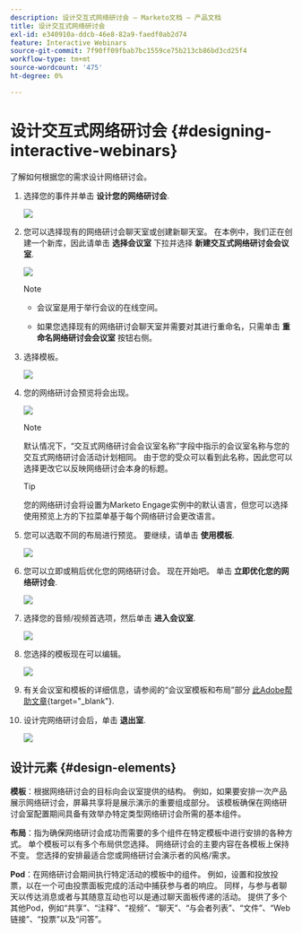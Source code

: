 ```yaml
---
description: 设计交互式网络研讨会 — Marketo文档 — 产品文档
title: 设计交互式网络研讨会
exl-id: e340910a-ddcb-46e8-82a9-faedf0ab2d74
feature: Interactive Webinars
source-git-commit: 7f90ff09fbab7bc1559ce75b213cb86bd3cd25f4
workflow-type: tm+mt
source-wordcount: '475'
ht-degree: 0%

---
```


# 设计交互式网络研讨会 {#designing-interactive-webinars}

了解如何根据您的需求设计网络研讨会。

1. 选择您的事件并单击 **设计您的网络研讨会**.

   ![](assets/designing-interactive-webinars-1.png)

1. 您可以选择现有的网络研讨会聊天室或创建新聊天室。 在本例中，我们正在创建一个新库，因此请单击 **选择会议室** 下拉并选择 **新建交互式网络研讨会会议室**.

   ![](assets/designing-interactive-webinars-2.png)

   >[!NOTE]
   >
   >* 会议室是用于举行会议的在线空间。
   >
   >* 如果您选择现有的网络研讨会聊天室并需要对其进行重命名，只需单击 **重命名网络研讨会会议室** 按钮右侧。

1. 选择模板。

   ![](assets/designing-interactive-webinars-3.png)

1. 您的网络研讨会预览将会出现。

   ![](assets/designing-interactive-webinars-4.png)

   >[!NOTE]
   >
   >默认情况下，“交互式网络研讨会会议室名称”字段中指示的会议室名称与您的交互式网络研讨会活动计划相同。 由于您的受众可以看到此名称，因此您可以选择更改它以反映网络研讨会本身的标题。

   >[!TIP]
   >
   >您的网络研讨会将设置为Marketo Engage实例中的默认语言，但您可以选择使用预览上方的下拉菜单基于每个网络研讨会更改语言。

1. 您可以选取不同的布局进行预览。 要继续，请单击 **使用模板**.

   ![](assets/designing-interactive-webinars-5.png)

1. 您可以立即或稍后优化您的网络研讨会。 现在开始吧。 单击 **立即优化您的网络研讨会**.

   ![](assets/designing-interactive-webinars-6.png)

1. 选择您的音频/视频首选项，然后单击 **进入会议室**.

   ![](assets/designing-interactive-webinars-7.png)

1. 您选择的模板现在可以编辑。

   ![](assets/designing-interactive-webinars-8.png)

1. 有关会议室和模板的详细信息，请参阅的“会议室模板和布局”部分 [此Adobe帮助文章](https://helpx.adobe.com/in/adobe-connect/using/creating-arranging-meetings.html#creating_and_arranging_meetings){target="_blank"}.

1. 设计完网络研讨会后，单击 **退出室**.

   ![](assets/designing-interactive-webinars-9.png)

## 设计元素 {#design-elements}

**模板**：根据网络研讨会的目标向会议室提供的结构。 例如，如果要安排一次产品展示网络研讨会，屏幕共享将是展示演示的重要组成部分。 该模板确保在网络研讨会室配置期间具备有效举办特定类型网络研讨会所需的基本组件。

**布局**：指为确保网络研讨会成功而需要的多个组件在特定模板中进行安排的各种方式。 单个模板可以有多个布局供您选择。 网络研讨会的主要内容在各模板上保持不变。 您选择的安排最适合您或网络研讨会演示者的风格/需求。

**Pod**：在网络研讨会期间执行特定活动的模板中的组件。 例如，设置和投放投票，以在一个可由投票面板完成的活动中捕获参与者的响应。 同样，与参与者聊天以传达消息或者与其随意互动也可以是通过聊天面板传递的活动。 提供了多个其他Pod，例如“共享”、“注释”、“视频”、“聊天”、“与会者列表”、“文件”、“Web链接”、“投票”以及“问答”。
